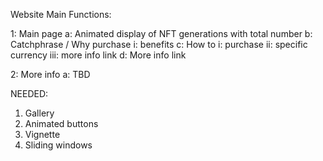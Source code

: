 Website Main Functions:

1: Main page
  a: Animated display of NFT generations with total number
  b: Catchphrase / Why purchase
    i: benefits
  c: How to
    i: purchase
    ii: specific currency
    iii: more info link
  d: More info link

2: More info
   a: TBD
   
NEEDED:

1) Gallery
2) Animated buttons
3) Vignette
4) Sliding windows
